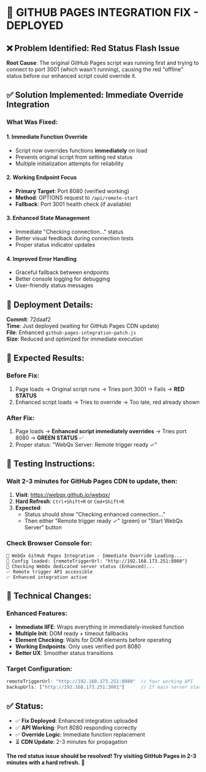 # 🔧 GITHUB PAGES INTEGRATION FIX - DEPLOYED

## ❌ Problem Identified: Red Status Flash Issue

**Root Cause**: The original GitHub Pages script was running first and trying to connect to port 3001 (which wasn't running), causing the red "offline" status before our enhanced script could override it.

## ✅ Solution Implemented: Immediate Override Integration

### What Was Fixed:

#### 1. **Immediate Function Override**
- Script now overrides functions **immediately** on load
- Prevents original script from setting red status
- Multiple initialization attempts for reliability

#### 2. **Working Endpoint Focus** 
- **Primary Target**: Port 8080 (verified working)
- **Method**: OPTIONS request to `/api/remote-start`
- **Fallback**: Port 3001 health check (if available)

#### 3. **Enhanced State Management**
- Immediate "Checking connection..." status
- Better visual feedback during connection tests
- Proper status indicator updates

#### 4. **Improved Error Handling**
- Graceful fallback between endpoints
- Better console logging for debugging
- User-friendly status messages

## 🚀 Deployment Details:

**Commit**: 72daaf2  
**Time**: Just deployed (waiting for GitHub Pages CDN update)  
**File**: Enhanced `github-pages-integration-patch.js`  
**Size**: Reduced and optimized for immediate execution

## 🎯 Expected Results:

### Before Fix:
1. Page loads → Original script runs → Tries port 3001 → Fails → **RED STATUS**
2. Enhanced script loads → Tries to override → Too late, red already shown

### After Fix:
1. Page loads → **Enhanced script immediately overrides** → Tries port 8080 → **GREEN STATUS** ✅
2. Proper status: "WebQx Server: Remote trigger ready ✓"

## 🧪 Testing Instructions:

### **Wait 2-3 minutes** for GitHub Pages CDN to update, then:

1. **Visit**: https://webqx.github.io/webqx/
2. **Hard Refresh**: `Ctrl+Shift+R` or `Cmd+Shift+R` 
3. **Expected**: 
   - Status should show "Checking enhanced connection..."
   - Then either "Remote trigger ready ✓" (green) or "Start WebQx Server" button

### **Check Browser Console** for:
```
🚀 WebQx GitHub Pages Integration - Immediate Override Loading...
🔧 Config loaded: {remoteTriggerUrl: "http://192.168.173.251:8080"}
🔄 Checking WebQx dedicated server status (Enhanced)...
✅ Remote trigger API accessible
✅ Enhanced integration active
```

## 🔧 Technical Changes:

### Enhanced Features:
- **Immediate IIFE**: Wraps everything in immediately-invoked function
- **Multiple Init**: DOM ready + timeout fallbacks
- **Element Checking**: Waits for DOM elements before operating
- **Working Endpoints**: Only uses verified port 8080
- **Better UX**: Smoother status transitions

### Target Configuration:
```javascript
remoteTriggerUrl: "http://192.168.173.251:8080"  // Your working API
backupUrls: ["http://192.168.173.251:3001"]      // If main server starts
```

## ✅ Status:

- ✅ **Fix Deployed**: Enhanced integration uploaded
- ✅ **API Working**: Port 8080 responding correctly
- ✅ **Override Logic**: Immediate function replacement
- ⏳ **CDN Update**: 2-3 minutes for propagation

**The red status issue should be resolved! Try visiting GitHub Pages in 2-3 minutes with a hard refresh.** 🎯